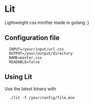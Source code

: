 # Lit
Lightweight css minifier made in golang ;)   

## Configuration file
```env
  INPUT=/your/input/url.css
  OUTPUT=/your/output/directory
  NAME=master.css
  READABLE=false
```

## Using Lit
Use the latest binary with
```shell
  ./lit -f /your/config/file.env
``` 
